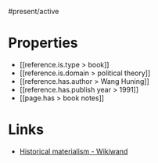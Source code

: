 #present/active 

# Properties
- [[reference.is.type > book]]
- [[reference.is.domain > political theory]]
- [[reference.has.author > Wang Huning]]
- [[reference.has.publish year  > 1991]]
- [[page.has > book notes]]

# Links
- [Historical materialism - Wikiwand](https://www.wikiwand.com/en/Historical_materialism)


